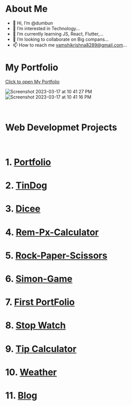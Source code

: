 # About Me

- 👋 Hi, I’m @dumbun
- 👀 I’m interested in Technology...
- 🌱 I’m currently learning JS, React, Flutter,...
- 💞️ I’m looking to collaborate on Big compans...
- 📫 How to reach me vamshikrishna8289@gmail.com...

<!---
dumbun/dumbun is a ✨ special ✨ repository because its `README.md` (this file) appears on your GitHub profile.
You can click the Preview link to take a look at your changes.
--->

# My Portfolio 

<a href="https://www.dumbun.xyz/">Click to open My Portfolio</a>


![Screenshot 2023-03-17 at 10 41 27 PM](https://user-images.githubusercontent.com/113350510/225974476-1327d744-30ca-4478-8184-b68452fad94d.png)
![Screenshot 2023-03-17 at 10 41 16 PM](https://user-images.githubusercontent.com/113350510/225974486-4fe7c3d3-d5e8-40a4-8730-d2d9566065f4.png)


<br>
<h1>Web Developmet Projects</h1>
<br>



# 1. [Portfolio](www.dumbun.xyz)
# 2. [TinDog](https://dumbun.github.io/tindog/)
# 3. [Dicee](https://dumbun.github.io/Random-Dicee/)
# 4. [Rem-Px-Calculator](https://dumbun.github.io/Rem-Px-Calculator/)
# 5. [Rock-Paper-Scissors](https://dumbun.github.io/rock-paper-scissors/)
# 6. [Simon-Game](https://dumbun.github.io/SIMON-Game/)
# 7. [First PortFolio](https://dumbun.github.io/first_portfolio/)
# 8. [Stop Watch](https://dumbun.github.io/stop-watch/)
# 9. [Tip Calculator](https://dumbun.github.io/Tip-Calculator/)
# 10. [Weather](https://dumbun.github.io/weather-app/)
# 11. [Blog](https://bright-lamb-tux.cyclic.app/)



